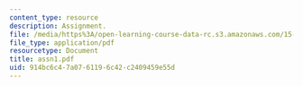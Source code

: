 ```yaml
---
content_type: resource
description: Assignment.
file: /media/https%3A/open-learning-course-data-rc.s3.amazonaws.com/15-988-system-dynamics-self-study-fall-1998-spring-1999/914bc6c47a0761196c42c2409459e55d_assn1.pdf
file_type: application/pdf
resourcetype: Document
title: assn1.pdf
uid: 914bc6c4-7a07-6119-6c42-c2409459e55d
---
```

